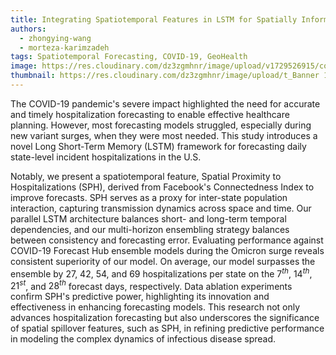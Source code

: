 ```yaml
---
title: Integrating Spatiotemporal Features in LSTM for Spatially Informed COVID-19 Hospitalization Forecasting
authors: 
  - zhongying-wang
  - morteza-karimzadeh
tags: Spatiotemporal Forecasting, COVID-19, GeoHealth
image: https://res.cloudinary.com/dz3zgmhnr/image/upload/v1729526915/covid-hosp_qbuppi.png
thumbnail: https://res.cloudinary.com/dz3zgmhnr/image/upload/t_Banner 16:9/v1729526915/covid-hosp_qbuppi.png
---
```

The COVID-19 pandemic's severe impact highlighted the need for accurate and timely hospitalization forecasting to enable effective healthcare planning. However, most forecasting models struggled, especially during new variant surges, when they were most needed. This study introduces a novel Long Short-Term Memory (LSTM) framework for forecasting daily state-level incident hospitalizations in the U.S. 

Notably, we present a spatiotemporal feature, Spatial Proximity to Hospitalizations (SPH), derived from Facebook's Connectedness Index to improve forecasts. SPH serves as a proxy for inter-state population interaction, capturing transmission dynamics across space and time. Our parallel LSTM architecture balances short- and long-term temporal dependencies, and our multi-horizon ensembling strategy balances between consistency and forecasting error. Evaluating performance against COVID-19 Forecast Hub ensemble models during the Omicron surge reveals consistent superiority of our model. On average, our model surpasses the ensemble by 27, 42, 54, and 69 hospitalizations per state on the $7^{th}$, $14^{th}$, $21^{st}$, and $28^{th}$ forecast days, respectively. Data ablation experiments confirm SPH's predictive power, highlighting its innovation and effectiveness in enhancing forecasting models. This research not only advances hospitalization forecasting but also underscores the significance of spatial spillover features, such as SPH, in refining predictive performance in modeling the complex dynamics of infectious disease spread.